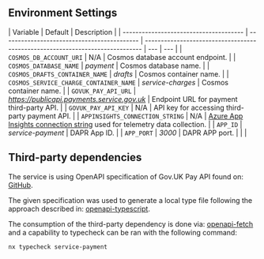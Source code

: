 ## Environment Settings

| Variable                               | Default                                     | Description                                                                   |
| -------------------------------------- | ------------------------------------------- | ----------------------------------------------------------------------------- | --- | --- |
| `COSMOS_DB_ACCOUNT_URI`                | N/A                                         | Cosmos database account endpoint.                                             |
| `COSMOS_DATABASE_NAME`                 | _payment_                                   | Cosmos database name.                                                         |
| `COSMOS_DRAFTS_CONTAINER_NAME`         | _drafts_                                    | Cosmos container name.                                                        |
| `COSMOS_SERVICE_CHARGE_CONTAINER_NAME` | _service-charges_                           | Cosmos container name.                                                        |
| `GOVUK_PAY_API_URL`                    | _https://publicapi.payments.service.gov.uk_ | Endpoint URL for payment third-party API.                                     |
| `GOVUK_PAY_API_KEY`                    | N/A                                         | API key for accessing third-party payment API.                                |
| `APPINSIGHTS_CONNECTION_STRING`        | N/A                                         | [Azure App Insights connection string][1] used for telemetry data collection. |
| `APP_ID`                               | _service-payment_                           | DAPR App ID.                                                                  |
| `APP_PORT`                             | _3000_                                      | DAPR APP port.                                                                |     |     |

## Third-party dependencies

The service is using OpenAPI specification of Gov.UK Pay API found on: [GitHub][2].

The given specification was used to generate a local type file following the approach described in: [openapi-typescript][3].

The consumption of the third-party dependency is done via: [openapi-fetch][4] and a capability to typecheck can be ran with the following command:

```
nx typecheck service-payment
```

[1]: https://learn.microsoft.com/en-us/azure/azure-monitor/app/sdk-connection-string?tabs=nodejs
[2]: https://github.com/alphagov/pay-publicapi/blob/master/openapi/publicapi_spec.json
[3]: https://github.com/openapi-ts/openapi-typescript/tree/main/packages/openapi-typescript#basic-usage
[4]: https://github.com/openapi-ts/openapi-typescript/tree/main/packages/openapi-fetch#-setup
